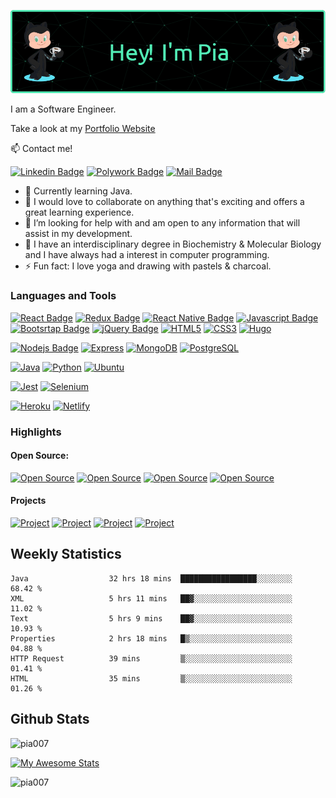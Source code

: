 <!-- Header -->
![header](github-header.png)


I am a Software Engineer.  

Take a look at my [Portfolio Website](https://www.piatorain.com)

<!-- Contacts -->
:mailbox: Contact me!

[![Linkedin Badge](https://img.shields.io/badge/-Pia_Torain-000000?style=plastic&labelColor=black&logo=linkedin&logoColor=0e76a8)](https://www.linkedin.com/in/pia-torain-dev/) [![Polywork Badge](https://img.shields.io/badge/-@FeenixRizn-000000?style=plastic&labelColor=black&logo=polywork&logoColor=e74c3c)](https://www.polywork.com/feenixrizn) [![Mail Badge](https://img.shields.io/badge/-Pia_Torain-000000?style=plastic&labelColor=black&logo=gmail&logoColor=9349c1)](mailto:piatorain@gmail.com) 

- 🔭 Currently learning Java.
- 👯 I would love to collaborate on anything that's exciting and offers a great learning experience.
- 🤔 I’m looking for help with and am open to any information that will assist in my development.
- 💬 I have an interdisciplinary degree in Biochemistry & Molecular Biology and I have always had a interest in computer programming. 
- ⚡ Fun fact: I love yoga and drawing with pastels & charcoal.
   

<!-- [![Polywork](https://img.shields.io/badge/<SUBJECT>-<STATUS>-<COLOR>.svg)](https://shields.io/) -->


<!-- Skills -->
### Languages and Tools

 [![React Badge](https://img.shields.io/badge/-React-000000?style=plastic&labelColor=black&logo=react&logoColor=61DBFB)](#) [![Redux Badge](https://img.shields.io/badge/-Redux-000000?style=plastic&labelColor=black&logo=redux&logoColor=764ABC)](#) [![React Native Badge](https://img.shields.io/badge/-React_Native-000000?style=plastic&labelColor=black&logo=react&logoColor=FFFFFF)](#) [![Javascript Badge](https://img.shields.io/badge/-Javascript-000000?style=plastic&labelColor=black&logo=javascript&logoColor=F0DB4F)](#) <br/>[![Bootsrtap Badge](https://img.shields.io/badge/-Bootstrap-000000?style=plastic&labelColor=black&logo=bootstrap&logoColor=553C7B)](#) [![jQuery Badge](https://img.shields.io/badge/-jQuery-000000?style=plastic&labelColor=black&logo=jQuery&logoColor=0868AC)](#) [![HTML5](https://img.shields.io/badge/-HTML5-000000?style=plastic&labelColor=black&logo=HTML5&logoColor=E34C26)](#) [![CSS3](https://img.shields.io/badge/-CSS3-000000?style=plastic&labelColor=black&logo=css3&logoColor=2965f1)](#)
 [![Hugo](https://img.shields.io/badge/-Hugo-000000?style=plastic&labelColor=black&logo=hugo&logoColor=FFFFFF)](#)
  <br/>
 
 [![Nodejs Badge](https://img.shields.io/badge/-Nodejs-000000?style=plastic&labelColor=black&logo=node.js&logoColor=3C873A)](#)
 [![Express](https://img.shields.io/badge/-Express-000000?style=plastic&labelColor=black&logo=express&logoColor=FFFFFF)](#)
 [![MongoDB](https://img.shields.io/badge/-MongoDB-000000?style=plastic&labelColor=black&logo=mongodb&logoColor=4DB333D)](#) [![PostgreSQL](https://img.shields.io/badge/-PostgreSQL-000000?style=plastic&labelColor=black&logo=postgresql&logoColor=4DB333D)](#)
 
 [![Java](https://img.shields.io/badge/Java-000000?style=plastic&labelColor=black&logo=openjdk&logoColor=ED8B00)](#)
 [![Python](https://img.shields.io/badge/-Python-000000?style=plastic&labelColor=black&logo=python&logoColor=)](#)
 [![Ubuntu](https://img.shields.io/badge/-Ubuntu-000000?style=plastic&labelColor=black&logo=ubuntu&logoColor=E95420)](#)
 
 [![Jest](https://img.shields.io/badge/-Jest-000000?style=plastic&labelColor=black&logo=jest&logoColor=C21325)](#)
 [![Selenium](https://img.shields.io/badge/-Selenium-000000?style=plastic&labelColor=black&logo=selenium&logoColor=403BO2A)](#)
 
 [![Heroku](https://img.shields.io/badge/Heroku-000000?style=plastic&labelColor=000000&logo=heroku&logoColor=8e06fd)](#)
 [![Netlify](https://img.shields.io/badge/Netlify-000000?style=plastic&logo=netlify&logoColor=00C7B7)](#)


 

### Highlights
#### Open Source: 
  [![Open Source ](https://img.shields.io/badge/-Cdev-51ecb5?style=plastic&labelColor)](https://github.com/cdev-framework/cdev-website) [![Open Source ](https://img.shields.io/badge/-Social_Media_App_1-51ecb5?style=plastic&labelColor)](https://github.com/reskillamericans/SMA-Team-1) [![Open Source](https://img.shields.io/badge/-Social_Media_App_3-51ecb5?style=plastic&labelColor)](https://github.com/reskillamericans/SMA-Team-3) 
  [![Open Source](https://img.shields.io/badge/-Social_Media_App_2-51ecb5?style=plastic&labelColor)](https://github.com/reskillamericans/SMA-Team-2)
#### Projects
  [![Project](https://img.shields.io/badge/-Viva_Las_Vegas-51ecb5?style=plastic&labelColor)](https://viva-las-vegas.herokuapp.com/)
  [![Project](https://img.shields.io/badge/-Host_a_Healthcare_Hero-51ecb5?style=plastic&labelColor)](https://hostahealtcarehero.netlify.app/)
  [![Project](https://img.shields.io/badge/-JavaScript_Algorithms-51ecb5?style=plastic&labelColor)](https://js-algorithms.com/) [![ Project](https://img.shields.io/badge/-Jubilee-51ecb5?style=plastic&labelColor)](https://pia007.github.io/Jubilee/)



<!-- Stats -->
## Weekly Statistics

  <!--START_SECTION:waka-->

```text
Java                  32 hrs 18 mins  █████████████████░░░░░░░░   68.42 %
XML                   5 hrs 11 mins   ██▓░░░░░░░░░░░░░░░░░░░░░░   11.02 %
Text                  5 hrs 9 mins    ██▓░░░░░░░░░░░░░░░░░░░░░░   10.93 %
Properties            2 hrs 18 mins   █▒░░░░░░░░░░░░░░░░░░░░░░░   04.88 %
HTTP Request          39 mins         ▒░░░░░░░░░░░░░░░░░░░░░░░░   01.41 %
HTML                  35 mins         ▒░░░░░░░░░░░░░░░░░░░░░░░░   01.26 %
```

<!--END_SECTION:waka-->

## Github Stats

<p align="left"> <img src="https://komarev.com/ghpvc/?username=pia007&label=Profile%20views&labelColor=51ecb5&color=51ecb5&style=plastic" alt="pia007" /> 
</p>

[![My Awesome Stats](https://awesome-github-stats.azurewebsites.net/user-stats/pia007?cardType=github&theme=dark&Border=51ECB5&Text=51ECB5&Icon=51ECB5&Title=51ECB5&Ring=51ECB5)](#)

<p align="left">
<img align="left" src="https://github-readme-stats.vercel.app/api/top-langs/?username=pia007&&theme=dark&title_color=51ECB5&text_color=51ECB5&border_color=51ecb5&langs_count=8&layout=compact" alt="pia007" />
</p>







